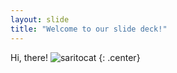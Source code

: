 ```yaml
---
layout: slide
title: "Welcome to our slide deck!"
---
```


Hi, there!
![saritocat](https://octodex.github.com/images/saritocat.png)
{: .center}
